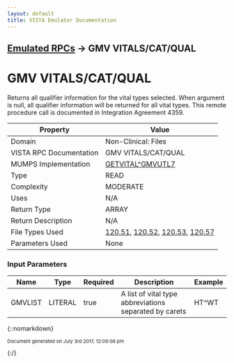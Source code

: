 ```yaml
---
layout: default
title: VISTA Emulator Documentation
---
```


## [Emulated RPCs](TableOfContents) &#8594; GMV VITALS/CAT/QUAL
# GMV VITALS/CAT/QUAL

Returns all qualifier information for the vital types selected. When argument is null, all qualifier information will be returned for all vital types. This remote procedure call is documented in Integration Agreement 4359.

Property | Value
--- | ---
Domain | Non-Clinical: Files
VISTA RPC Documentation | GMV VITALS/CAT/QUAL
MUMPS Implementation | [GETVITAL^GMVUTL7](http://code.osehra.org/dox/Routine_GMVUTL7_source.html)
Type | READ
Complexity | MODERATE
Uses | N/A
Return Type | ARRAY
Return Description | N/A
File Types Used | [120.51](../VDM/Gmrv_Vital_Type-120_51), [120.52](../VDM/Gmrv_Vital_Qualifier-120_52), [120.53](../VDM/Gmrv_Vital_Category-120_53), [120.57](../VDM/Gmrv_Vitals_Parameters-120_57)
Parameters Used | None


### Input Parameters

Name | Type | Required | Description | Example
--- | --- | --- | --- | ---
GMVLIST | LITERAL | true | A list of vital type abbreviations separated by carets | HT^WT

{::nomarkdown} <br/><p style="font-size: 11px">Document generated on July 3rd 2017, 12:09:06 pm</p>{:/}